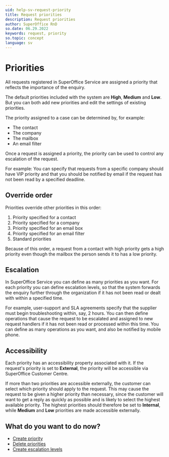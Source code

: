 ```yaml
---
uid: help-sv-request-priority
title: Request priorities
description: Request priorities
author: SuperOffice RnD
so.date: 06.29.2022
keywords: request, priority
so.topic: concept
language: sv
---
```


# Priorities

All requests registered in SuperOffice Service are assigned a priority that reflects the importance of the enquiry.

The default priorities included with the system are **High**, **Medium** and **Low**. But you can both add new priorities and edit the settings of existing priorities.

The priority assigned to a case can be determined by, for example:

* The contact
* The company
* The mailbox
* An email filter

Once a request is assigned a priority, the priority can be used to control any escalation of the request.

For example: You can specify that requests from a specific company should have VIP priority and that you should be notified by email if the request has not been read by a specified deadline.

## Override order

Priorities override other priorities in this order:

1. Priority specified for a contact
2. Priority specified for a company
3. Priority specified for an email box
4. Priority specified for an email filter
5. Standard priorities

Because of this order, a request from a contact with high priority gets a high priority even though the mailbox the person sends it to has a low priority.

## Escalation

In SuperOffice Service you can define as many priorities as you want. For each priority you can define escalation levels, so that the system forwards the enquiry further through the organization if it has not been read or dealt with within a specified time.

For example, user-support and SLA agreements specify that the supplier must begin troubleshooting within, say, 2 hours. You can then define operations that cause the request to be escalated and assigned to new request handlers if it has not been read or processed within this time. You can define as many operations as you want, and also be notified by mobile phone.

## Accessibility

Each priority has an accessibility property associated with it. If the request's priority is set to **External**, the priority will be accessible via SuperOffice Customer Centre.

If more than two priorities are accessible externally, the customer can select which priority should apply to the request. This may cause the request to be given a higher priority than necessary, since the customer will want to get a reply as quickly as possible and is likely to select the highest available priority. The highest priorities should therefore be set to **Internal**, while **Medium** and **Low** priorities are made accessible externally.

## What do you want to do now?

* [Create priority][1]
* [Delete priorities][2]
* [Create escalation levels][3]

<!-- Referenced links -->
[1]: create.md
[2]: delete.md
[3]: escalation-levels.md

<!-- Referenced images -->

